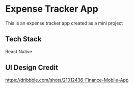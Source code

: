 
# Expense Tracker App

This is an expense tracker app created as a mini project

## Tech Stack

 React Native


## UI Design Credit
 https://dribbble.com/shots/21012436-Finance-Mobile-App
